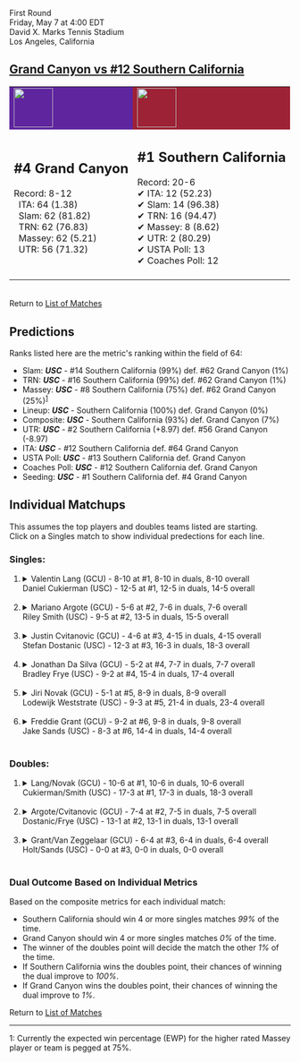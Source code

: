 First Round  
Friday, May 7 at 4:00 EDT  
David X. Marks Tennis Stadium  
Los Angeles, California  
## [Grand Canyon vs #12 Southern California](https://www.ncaa.com/game/5833381)  

<table><tr style="background-color: #d9d9d9 !important"><td style="background-color: #5F259F !important"><img src="https://www.ncaa.com/sites/default/files/images/logos/schools/g/grand-canyon.70.png" width="70" height="70" /></td><td style="background-color: #9D2235 !important"><img src="https://www.ncaa.com/sites/default/files/images/logos/schools/s/southern-california.70.png" width="70" height="70" /></td></tr><tr>
<td>  

<h2>#4 Grand Canyon</h2>  
Record: 8-12<br>  
&nbsp; ITA: 64 (1.38)<br>  
&nbsp; Slam: 62 (81.82)<br>  
&nbsp; TRN: 62 (76.83)<br>  
&nbsp; Massey: 62 (5.21)<br>  
&nbsp; UTR: 56 (71.32)<br>  
<br>  

</td>
<td>  

<h2>#1 Southern California</h2>  
Record: 20-6<br>  
&#10004; ITA: 12 (52.23)<br>  
&#10004; Slam: 14 (96.38)<br>  
&#10004; TRN: 16 (94.47)<br>  
&#10004; Massey: 8 (8.62)<br>  
&#10004; UTR: 2 (80.29)<br>  
&#10004; USTA Poll: 13<br>  
&#10004; Coaches Poll: 12<br>  
<br>  

</td>
</tr></table>  


<br>Return to [List of Matches](../index.md)  

## Predictions  

Ranks listed here are the metric's ranking within the field of 64:  
- Slam: ***USC*** - #14 Southern California (99%) def. #62 Grand Canyon (1%)  
- TRN: ***USC*** - #16 Southern California (99%) def. #62 Grand Canyon (1%)  
- Massey: ***USC*** - #8 Southern California (75%) def. #62 Grand Canyon (25%)<sup>[1](#footnote1)</sup>  
- Lineup: ***USC*** - Southern California (100%) def. Grand Canyon (0%)  
- Composite: ***USC*** - Southern California (93%) def. Grand Canyon (7%)  
- UTR: ***USC*** - #2 Southern California (+8.97) def. #56 Grand Canyon (-8.97)  
- ITA: ***USC*** - #12 Southern California def. #64 Grand Canyon  
- USTA Poll: ***USC*** - #13 Southern California def. Grand Canyon  
- Coaches Poll: ***USC*** - #12 Southern California def. Grand Canyon  
- Seeding: ***USC*** - #1 Southern California def. #4 Grand Canyon  

## Individual Matchups  
This assumes the top players and doubles teams listed are starting.  
Click on a Singles match to show individual predections for each line.  

### Singles:  

<ol>
<li><details>
<summary markdown="span">Valentin Lang (GCU) - 8-10 at #1, 8-10 in duals, 8-10 overall<br>Daniel Cukierman (USC) - 12-5 at #1, 12-5 in duals, 14-5 overall</summary>
<h4>Predictions</h4><ul>
<li>Slam: <b><i>USC</i></b> - Cukierman (98%) def. Lang (2%)</li>  
<li>TRN: <b><i>USC</i></b> - Cukierman (99%) def. Lang (1%)</li>  
<li>Massey: <b><i>USC</i></b> - Cukierman (75%) def. Lang (25%)<sup><a href="#footnote1">1</a></sup></li>  
<li>UTR: <b><i>USC</i></b> - Cukierman (97%) def. Lang (3%)</li>  
<li>Composite: <b><i>USC</i></b> - Cukierman (92%) def. Lang (8%)</li>  
<li>ITA: <b><i>USC</i></b> - Cukierman (16.39) def. Lang (1.42)</li>  
</ul>
</details>&nbsp;</li>
<li><details>
<summary markdown="span">Mariano Argote (GCU) - 5-6 at #2, 7-6 in duals, 7-6 overall<br>Riley Smith (USC) - 9-5 at #2, 13-5 in duals, 15-5 overall</summary>
<h4>Predictions</h4><ul>
<li>Slam: <b><i>USC</i></b> - Smith (98%) def. Argote (2%)</li>  
<li>TRN: <b><i>USC</i></b> - Smith (99%) def. Argote (1%)</li>  
<li>Massey: <b><i>USC</i></b> - Smith (75%) def. Argote (25%)<sup><a href="#footnote1">1</a></sup></li>  
<li>UTR: <b><i>USC</i></b> - Smith (97%) def. Argote (3%)</li>  
<li>Composite: <b><i>USC</i></b> - Smith (92%) def. Argote (8%)</li>  
<li>ITA: <b><i>USC</i></b> - Smith (15.48) def. Argote (1.91)</li>  
</ul>
</details>&nbsp;</li>
<li><details>
<summary markdown="span">Justin Cvitanovic (GCU) - 4-6 at #3, 4-15 in duals, 4-15 overall<br>Stefan Dostanic (USC) - 12-3 at #3, 16-3 in duals, 18-3 overall</summary>
<h4>Predictions</h4><ul>
<li>Slam: <b><i>USC</i></b> - Dostanic (99%) def. Cvitanovic (1%)</li>  
<li>TRN: <b><i>USC</i></b> - Dostanic (99%) def. Cvitanovic (1%)</li>  
<li>Massey: <b><i>USC</i></b> - Dostanic (75%) def. Cvitanovic (25%)<sup><a href="#footnote1">1</a></sup></li>  
<li>UTR: <b><i>USC</i></b> - Dostanic (98%) def. Cvitanovic (2%)</li>  
<li>Composite: <b><i>USC</i></b> - Dostanic (93%) def. Cvitanovic (7%)</li>  
<li>ITA: <b><i>USC</i></b> - Dostanic (5.43) def. Cvitanovic (0.00)</li>  
</ul>
</details>&nbsp;</li>
<li><details>
<summary markdown="span">Jonathan Da Silva (GCU) - 5-2 at #4, 7-7 in duals, 7-7 overall<br>Bradley Frye (USC) - 9-2 at #4, 15-4 in duals, 17-4 overall</summary>
<h4>Predictions</h4><ul>
<li>Slam: <b><i>USC</i></b> - Frye (99%) def. Silva (1%)</li>  
<li>TRN: <b><i>USC</i></b> - Frye (99%) def. Silva (1%)</li>  
<li>Massey: <b><i>USC</i></b> - Frye (75%) def. Silva (25%)<sup><a href="#footnote1">1</a></sup></li>  
<li>UTR: <b><i>USC</i></b> - Frye (98%) def. Silva (2%)</li>  
<li>Composite: <b><i>USC</i></b> - Frye (93%) def. Silva (7%)</li>  
<li>ITA: <b><i>USC</i></b> - Frye (2.44) def. Silva (1.73)</li>  
</ul>
</details>&nbsp;</li>
<li><details>
<summary markdown="span">Jiri Novak (GCU) - 5-1 at #5, 8-9 in duals, 8-9 overall<br>Lodewijk Weststrate (USC) - 9-3 at #5, 21-4 in duals, 23-4 overall</summary>
<h4>Predictions</h4><ul>
<li>Slam: <b><i>USC</i></b> - Weststrate (99%) def. Novak (1%)</li>  
<li>TRN: <b><i>USC</i></b> - Weststrate (99%) def. Novak (1%)</li>  
<li>Massey: <b><i>USC</i></b> - Weststrate (75%) def. Novak (25%)<sup><a href="#footnote1">1</a></sup></li>  
<li>UTR: <b><i>USC</i></b> - Weststrate (98%) def. Novak (2%)</li>  
<li>Composite: <b><i>USC</i></b> - Weststrate (93%) def. Novak (7%)</li>  
<li>ITA: <b><i>USC</i></b> - Weststrate (2.93) def. Novak (1.55)</li>  
</ul>
</details>&nbsp;</li>
<li><details>
<summary markdown="span">Freddie Grant (GCU) - 9-2 at #6, 9-8 in duals, 9-8 overall<br>Jake Sands (USC) - 8-3 at #6, 14-4 in duals, 14-4 overall</summary>
<h4>Predictions</h4><ul>
<li>Slam: <b><i>USC</i></b> - Sands (98%) def. Grant (2%)</li>  
<li>TRN: <b><i>USC</i></b> - Sands (99%) def. Grant (1%)</li>  
<li>Massey: <b><i>USC</i></b> - Sands (75%) def. Grant (25%)<sup><a href="#footnote1">1</a></sup></li>  
<li>UTR: <b><i>USC</i></b> - Sands (94%) def. Grant (6%)</li>  
<li>Composite: <b><i>USC</i></b> - Sands (91%) def. Grant (9%)</li>  
<li>ITA: <b><i>USC</i></b> - Sands (2.42) def. Grant (1.60)</li>  
</ul>
</details>&nbsp;</li>
</ol>

### Doubles:  

<ol>
<li><details>
<summary markdown="span">Lang/Novak (GCU) - 10-6 at #1, 10-6 in duals, 10-6 overall<br>Cukierman/Smith (USC) - 17-3 at #1, 17-3 in duals, 18-3 overall</summary>
<br>Sorry, we don't have any metrics for this match
</details>&nbsp;</li>
<li><details>
<summary markdown="span">Argote/Cvitanovic (GCU) - 7-4 at #2, 7-5 in duals, 7-5 overall<br>Dostanic/Frye (USC) - 13-1 at #2, 13-1 in duals, 13-1 overall</summary>
<br>Sorry, we don't have any metrics for this match
</details>&nbsp;</li>
<li><details>
<summary markdown="span">Grant/Van Zeggelaar (GCU) - 6-4 at #3, 6-4 in duals, 6-4 overall<br>Holt/Sands (USC) - 0-0 at #3, 0-0 in duals, 0-0 overall</summary>
<br>Sorry, we don't have any metrics for this match
</details>&nbsp;</li>
</ol>

### Dual Outcome Based on Individual Metrics  
  
Based on the composite metrics for each individual match:  
- Southern California should win 4 or more singles matches _99%_ of the time.  
- Grand Canyon should win 4 or more singles matches _0%_ of the time.  
- The winner of the doubles point will decide the match the other _1%_ of the time.  
- If Southern California wins the doubles point, their chances of winning the dual improve to _100%_.  
- If Grand Canyon wins the doubles point, their chances of winning the dual improve to _1%_.  
  
Return to [List of Matches](../index.md)  
  
------
<a name="footnote1">1</a>: Currently the expected win percentage (EWP) for the higher rated Massey player or team is pegged at 75%.
